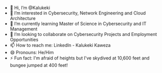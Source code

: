 - 👋 Hi, I’m @Kalukeki
- 👀 I’m interested in Cybersecurity, Network Engineering and Cloud Architecture 
- 🌱 I’m currently learning Master of Science in Cybersecurity and IT Management
- 💞️ I’m looking to collaborate on Cybersecurity Projects and Employment Opportunities
- 📫 How to reach me: LinkedIn - Kalukeki Kaweza  
- 😄 Pronouns: He/Him
- ⚡ Fun fact: I'm afraid of heights but I've skydived at 10,600 feet and bungee jumped at 400 feet!

<!---
Kalukeki/Kalukeki is a ✨ special ✨ repository because its `README.md` (this file) appears on your GitHub profile.
You can click the Preview link to take a look at your changes.
--->
